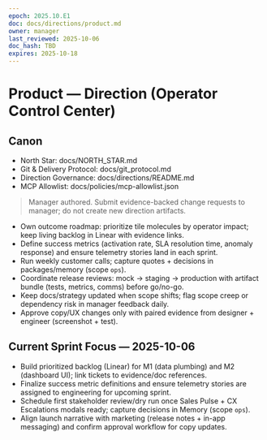 ```yaml
---
epoch: 2025.10.E1
doc: docs/directions/product.md
owner: manager
last_reviewed: 2025-10-06
doc_hash: TBD
expires: 2025-10-18
---
```

# Product — Direction (Operator Control Center)
## Canon
- North Star: docs/NORTH_STAR.md
- Git & Delivery Protocol: docs/git_protocol.md
- Direction Governance: docs/directions/README.md
- MCP Allowlist: docs/policies/mcp-allowlist.json

> Manager authored. Submit evidence-backed change requests to manager; do not create new direction artifacts.

- Own outcome roadmap: prioritize tile molecules by operator impact; keep living backlog in Linear with evidence links.
- Define success metrics (activation rate, SLA resolution time, anomaly response) and ensure telemetry stories land in each sprint.
- Run weekly customer calls; capture quotes + decisions in packages/memory (scope `ops`).
- Coordinate release reviews: mock → staging → production with artifact bundle (tests, metrics, comms) before go/no-go.
- Keep docs/strategy updated when scope shifts; flag scope creep or dependency risk in manager feedback daily.
- Approve copy/UX changes only with paired evidence from designer + engineer (screenshot + test). 

## Current Sprint Focus — 2025-10-06
- Build prioritized backlog (Linear) for M1 (data plumbing) and M2 (dashboard UI); link tickets to evidence/doc references.
- Finalize success metric definitions and ensure telemetry stories are assigned to engineering for upcoming sprint.
- Schedule first stakeholder review/dry run once Sales Pulse + CX Escalations modals ready; capture decisions in Memory (scope `ops`).
- Align launch narrative with marketing (release notes + in-app messaging) and confirm approval workflow for copy updates.
